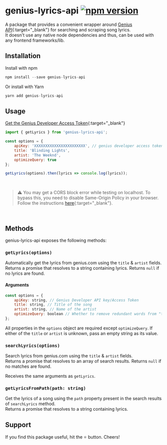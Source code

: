# genius-lyrics-api [![npm version](https://img.shields.io/npm/v/genius-lyrics-api.svg?style=flat)](https://www.npmjs.com/package/genius-lyrics-api)

A package that provides a convenient wrapper around [Genius API](https://genius.com/developers){:target="\_blank"} for searching and scraping song lyrics.<br/>It doesn't use any native node dependencies and thus, can be used with any frontend frameworks/lib.

## Installation

Install with npm

```js
npm install --save genius-lyrics-api
```

Or install with Yarn

```js
yarn add genius-lyrics-api
```

## Usage

[Get the Genius Developer Access Token](https://genius.com/developers){:target="\_blank"}
<br>

```js
import { getLyrics } from 'genius-lyrics-api';
```

```js
const options = {
	apiKey: 'XXXXXXXXXXXXXXXXXXXXXXX', // genius developer access token
	title: 'Blinding Lights',
	artist: 'The Weeknd',
	optimizeQuery: true
};

getLyrics(options).then(lyrics => console.log(lyrics));
```

<br>

> :warning: You may get a CORS block error while testing on localhost. To bypass this, you need to disable Same-Origin Policy in your browser. Follow the instructions [here](https://stackoverflow.com/questions/3102819/disable-same-origin-policy-in-chrome){:target="\_blank"}.

<br>

## Methods

genius-lyrics-api exposes the following methods:

### `getLyrics(options)`

Automatically get the lyrics from genius.com using the `title` & `artist` fields.<br/>
Returns a promise that resolves to a string containing lyrics. Returns `null` if no lyrics are found.

#### Arguments

```js
const options = {
	apiKey: string, // Genius Developer API key/Access Token
	title: string, // Title of the song
	artist: string, // Name of the artist
	optimizeQuery: boolean // Whether to remove redundant words from "title" & "artist" before searching. "false" by default.
};
```

All properties in the `options` object are required except `optimizeQuery`. If either of the `title` or `artist` is unknown, pass an empty string as its value.

### `searchLyrics(options)`

Search lyrics from genius.com using the `title` & `artist` fields.<br/>
Returns a promise that resolves to an array of search results. Returns `null` if no matches are found.

Receives the same arguments as `getLyrics`.

### `getLyricsFromPath(path: string)`

Get the lyrics of a song using the `path` property present in the search results of `searchLyrics` method.<br/>
Returns a promise that resolves to a string containing lyrics.

## Support

If you find this package useful, hit the ⭐️ button. Cheers!

